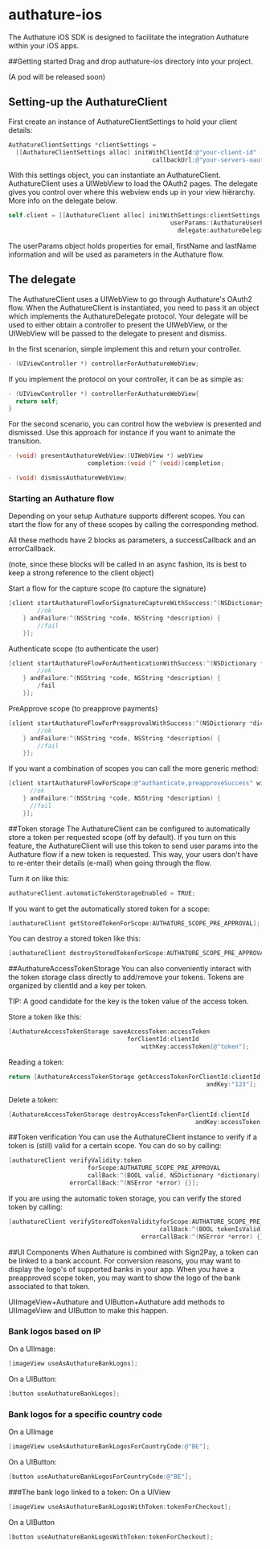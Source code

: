 # authature-ios

The Authature iOS SDK is designed to facilitate the integration Authature within your iOS apps.

##Getting started
Drag and drop authature-ios directory into your project.

(A pod will be released soon)

## Setting-up the AuthatureClient

First create an instance of AuthatureClientSettings to hold your client details:
```objective-c
AuthatureClientSettings *clientSettings = 
  [[AuthatureClientSettings alloc] initWithClientId:@"your-client-id"
                                        callbackUrl:@"your-servers-oauth-callback-url"];
```

With this settings object, you can instantiate an AuthatureClient. 
AuthatureClient uses a UIWebView to load the OAuth2 pages. 
The delegate gives you control over where this webview ends up in your view hiërarchy.
More info on the delegate below.

```objective-c
self.client = [[AuthatureClient alloc] initWithSettings:clientSettings
                                             userParams:(AuthatureUserParams *) userParams
                                               delegate:authatureDelegate];
```

The userParams object holds properties for email, firstName and lastName information and will be used as parameters in the Authature flow.

## The delegate

The AuthatureClient uses a UIWebView to go through Authature's OAuth2 flow.
When the AuthatureClient is instantiated, you need to pass it an object which implements the AuthatureDelegate protocol.
Your delegate will be used to either obtain a controller to present the UIWebView, or the UIWebView will be passed to the delegate to present and dismiss.

In the first scenarion, simple implement this and return your controller. 
```objective-c
- (UIViewController *) controllerForAuthatureWebView;
```

If you implement the protocol on your controller, it can be as simple as:
```objective-c
- (UIViewController *) controllerForAuthatureWebView{
  return self;
}
```

For the second scenario, you can control how the webview is presented and dismissed.
Use this approach for instance if you want to animate the transition.

```objective-c
- (void) presentAuthatureWebView:(UIWebView *) webView
                      completion:(void (^ (void))completion;

- (void) dismissAuthatureWebView;
```

### Starting an Authature flow

Depending on your setup Authature supports different scopes.
You can start the flow for any of these scopes by calling the corresponding method.

All these methods have 2 blocks as parameters, a successCallback and an errorCallback.

(note, since these blocks will be called in an async fashion, its is best to keep a strong reference to the client object)

Start a flow for the capture scope (to capture the signature)
```objective-c
[client startAuthatureFlowForSignatureCaptureWithSuccess:^(NSDictionary *dictionary) {
        //ok
    } andFailure:^(NSString *code, NSString *description) {
        //fail
    }];
```

Authenticate scope (to authenticate the user)
```objective-c
[client startAuthatureFlowForAuthenticationWithSuccess:^(NSDictionary *dictionary) {
        //ok
    } andFailure:^(NSString *code, NSString *description) {
        /fail
    }];
```

PreApprove scope (to preapprove payments)
```objective-c
[client startAuthatureFlowForPreapprovalWithSuccess:^(NSDictionary *dictionary) {
        //ok
    } andFailure:^(NSString *code, NSString *description) {
        //fail
    }];
```

If you want a combination of scopes you can call the more generic method:
```objective-c
[client startAuthatureFlowForScope:@"authanticate,preapproveSuccess" withSuccess:^(NSDictionary *dictionary) {
      //ok
    } andFailure:^(NSString *code, NSString *description) {
      //fail
    }];
```

##Token storage
The AuthatureClient can be configured to automatically store a token per requested scope (off by default).
If you turn on this feature, the AuthatureClient will use this token to send user params into the Authature flow if a new token is requested. This way, your users don't have to re-enter their details (e-mail) when going through the flow.

Turn it on like this:
```objective-c
authatureClient.automaticTokenStorageEnabled = TRUE;
```

If you want to get the automatically stored token for a scope:
```objective-c
[authatureClient getStoredTokenForScope:AUTHATURE_SCOPE_PRE_APPROVAL];
```

You can destroy a stored token like this:
```objective-c
[authatureClient destroyStoredTokenForScope:AUTHATURE_SCOPE_PRE_APPROVAL];
```

##AuthatureAccessTokenStorage
You can also conveniently interact with the token storage class directly to add/remove your tokens.
Tokens are organized by clientId and a key per token.

TIP: A good candidate for the key is the token value of the access token.

Store a token like this:
```objective-c
[AuthatureAccessTokenStorage saveAccessToken:accessToken
                                 forClientId:clientId
                                     withKey:accessToken[@"token"];
```                       

Reading a token:
```objective-c
return [AuthatureAccessTokenStorage getAccessTokenForClientId:clientId 
                                                       andKey:"123"];
````

Delete a token:
```objective-c
[AuthatureAccessTokenStorage destroyAccessTokenForClientId:clientId
                                                    andKey:accessToken[@"token"]];
```

##Token verification
You can use the AuthatureClient instance to verify if a token is (still) valid for a certain scope.
You can do so by calling:

```objective-c
[authatureClient verifyValidity:token
                      forScope:AUTHATURE_SCOPE_PRE_APPROVAL
                      callBack:^(BOOL valid, NSDictionary *dictionary) {}
                 errorCallBack:^(NSError *error) {}];
```

If you are using the automatic token storage, you can verify the stored token by calling:
```objective-c
[authatureClient verifyStoredTokenValidityforScope:AUTHATURE_SCOPE_PRE_APPROVAL
                                          callBack:^(BOOL tokenIsValid, NSDictionary *responseObject) {}
                                     errorCallBack:^(NSError *error) {}];
```

##UI Components
When Authature is combined with Sign2Pay, a token can be linked to a bank account.
For conversion reasons, you may want to display the logo's of supported banks in your app.
When you have a preapproved scope token, you may want to show the logo of the bank associated to that token.

UIImageView+Authature and UIButton+Authature add methods to UIImageView and UIButton to make this happen.

### Bank logos based on IP
On a  UIImage:
```objective-c
[imageView useAsAuthatureBankLogos];
```

On a UIButton:
```objective-c
[button useAuthatureBankLogos];
```

### Bank logos for a specific country code
On a UIImage
```objective-c
[imageView useAsAuthatureBankLogosForCountryCode:@"BE"];
```
On a UIButton:
```objective-c
[button useAuthatureBankLogosForCountryCode:@"BE"];
```
###The bank logo linked to a token:
On a UIView
```objective-c
[imageView useAsAuthatureBankLogosWithToken:tokenForCheckout];
````
On a UIButton
```objective-c
[button useAuthatureBankLogosWithToken:tokenForCheckout];
````
